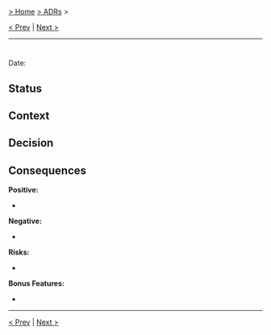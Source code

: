 [> Home](../README.md) [> ADRs](README.md) > <!-- ADR title //-->

[< Prev](README.md)  |  [Next >](README.md)

---

# <!-- ADR title //-->

Date: <!-- current date //-->

## Status

<!-- (Draft|Proposed|Confirmed) //-->

## Context

<!-- Add some context to explain what was the reason to introduce this ADR //-->

## Decision

<!-- The decision given with with rational // -->

## Consequences

**Positive:**

- <!-- One of the drivers to consider it // -->

**Negative:**

- <!-- One of the drivers to reject it // -->

**Risks:**

- <!-- Some risks // -->

**Bonus Features:**

- <!-- What we get for free // -->

---

[< Prev](README.md)  |  [Next >](README.md)
